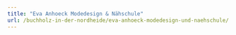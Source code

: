 ```yaml
---
title: "Eva Anhoeck Modedesign & Nähschule"
url: /buchholz-in-der-nordheide/eva-anhoeck-modedesign-und-naehschule/
---
```

